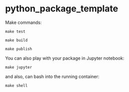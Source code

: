 # python_package_template

Make commands:

    make test

    make build

    make publish

You can also play with your package in Jupyter notebook:

    make jupyter

and also, can bash into the running container:

    make shell

